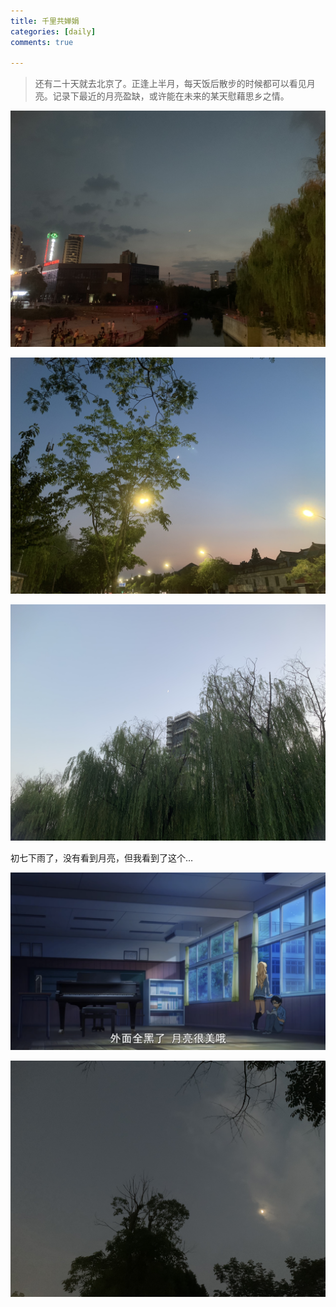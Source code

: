 ```yaml
---
title: 千里共婵娟
categories: [daily]
comments: true

---
```


> 还有二十天就去北京了。正逢上半月，每天饭后散步的时候都可以看见月亮。记录下最近的月亮盈缺，或许能在未来的某天慰藉思乡之情。

![1_](https://github.com/infinity1009/Saki.github.io/blob/master/assets/img/M1.jpg?raw=true)

![2_](https://github.com/infinity1009/Saki.github.io/blob/master/assets/img/M2.jpg?raw=true)

![3_](https://github.com/infinity1009/Saki.github.io/blob/master/assets/img/M3.jpeg?raw=true)

初七下雨了，没有看到月亮，但我看到了这个…

![extra](https://github.com/infinity1009/Saki.github.io/blob/master/assets/img/Q1.PNG?raw=true)

![4](https://github.com/infinity1009/Saki.github.io/blob/master/assets/img/M4.jpeg?raw=true)
